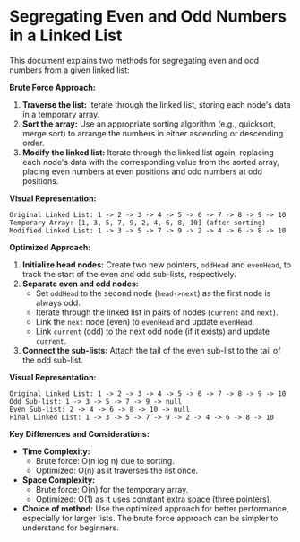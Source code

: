 # Segregating Even and Odd Numbers in a Linked List

This document explains two methods for segregating even and odd numbers from a given linked list:

**Brute Force Approach:**

1. **Traverse the list:** Iterate through the linked list, storing each node's data in a temporary array.
2. **Sort the array:** Use an appropriate sorting algorithm (e.g., quicksort, merge sort) to arrange the numbers in either ascending or descending order.
3. **Modify the linked list:** Iterate through the linked list again, replacing each node's data with the corresponding value from the sorted array, placing even numbers at even positions and odd numbers at odd positions.

**Visual Representation:**

```
Original Linked List: 1 -> 2 -> 3 -> 4 -> 5 -> 6 -> 7 -> 8 -> 9 -> 10
Temporary Array: [1, 3, 5, 7, 9, 2, 4, 6, 8, 10] (after sorting)
Modified Linked List: 1 -> 3 -> 5 -> 7 -> 9 -> 2 -> 4 -> 6 -> 8 -> 10
```

**Optimized Approach:**

1. **Initialize head nodes:** Create two new pointers, `oddHead` and `evenHead`, to track the start of the even and odd sub-lists, respectively.
2. **Separate even and odd nodes:**
   - Set `oddHead` to the second node (`head->next`) as the first node is always odd.
   - Iterate through the linked list in pairs of nodes (`current` and `next`).
   - Link the `next` node (even) to `evenHead` and update `evenHead`.
   - Link `current` (odd) to the next odd node (if it exists) and update `current`.
3. **Connect the sub-lists:** Attach the tail of the even sub-list to the tail of the odd sub-list.

**Visual Representation:**

```
Original Linked List: 1 -> 2 -> 3 -> 4 -> 5 -> 6 -> 7 -> 8 -> 9 -> 10
Odd Sub-list: 1 -> 3 -> 5 -> 7 -> 9 -> null
Even Sub-list: 2 -> 4 -> 6 -> 8 -> 10 -> null
Final Linked List: 1 -> 3 -> 5 -> 7 -> 9 -> 2 -> 4 -> 6 -> 8 -> 10
```


**Key Differences and Considerations:**

- **Time Complexity:**
   - Brute force: O(n log n) due to sorting.
   - Optimized: O(n) as it traverses the list once.
- **Space Complexity:**
   - Brute force: O(n) for the temporary array.
   - Optimized: O(1) as it uses constant extra space (three pointers).
- **Choice of method:** Use the optimized approach for better performance, especially for larger lists. The brute force approach can be simpler to understand for beginners.

